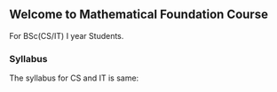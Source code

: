 ## Welcome to Mathematical Foundation Course

For BSc(CS/IT) I year Students.


### Syllabus


The syllabus for CS and IT is same:


